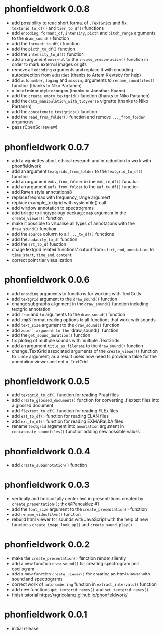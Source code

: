 # phonfieldwork 0.0.8

- add possibility to read short format of `.TextGrid`s and fix `textgrid_to_df()` and `tier_to_df()` functions
- add `encoding`, `formant_df`, `intensity`, `picth` and `pitch_range` arguments to the `draw_sound()` function
- add the `formant_to_df()` function
- add the `picth_to_df()` function
- add the `intensity_to_df()` function
- add an argument `external` to the `create_presentation()` function in order to mark external images or gifs
- remove all `encoding` arguments and replace it with encoding autodetection from `uchardet` (thanks to Artem Klevtsov for help)
- add `autonumber`, `loging` and `missing` arguments to `rename_soundfiles()` function (thanks to Niko Partanen)
- a lot of minor style changes (thanks to Jonathan Keane)
- add the `create_empty_textgrid()` function (thanks to Niko Partanen)
- add the `data_manipulation_with_tidyverse` vignette (thanks to Niko Partanen)
- add the `concatenate_textgrids()` function
- add the `read_from_folder()` function and remove `..._from_folder` arguments
- pass rOpenSci review!

# phonfieldwork 0.0.7

- add a vigniettes about ethical research and introduction to work with phonfieldwork
- add an argument `textgrids_from_folder` to the `textgrid_to_df()` function
- add an argument `exbs_from_folder` to the `exb_to_df()` function
- add an argument `eafs_from_folder` to the `eaf_to_df()` function
- add Raven style annotations8
- replace freqmax with frequency_range argument
- replace example_textgrid with systemfile() call
- add window annotation to spectrograms
- add bridge to lingtypology package: `map` argument in the `create_viewer()` function
- make it possible to visualise all types of annotations with the `draw_sound()` function
- add the `source` column to all `..._to_df()` functions
- add the `audacity_to_df` function
- add the `srt_to_df` function
- chage textgrid related functions' output from `start`, `end`, `annotation` to `time_start`, `time_end`, `content`
- correct point tier visualization

# phonfieldwork 0.0.6

- add `encoding` arguments to functions for working with TextGrids
- add `textgrid` argument to the `draw_sound()` function
- change subgraphs alignment in the `draw_sound()` function including textgrid annotation
- add `from` and `to` arguments to the `draw_sound()` function
- add .mp3 format reading options to all functions that work with sounds
- add `text_size` argument to the `draw_sound()` function
- add `zoom`` argument to the `draw_sound()` function
- add the `get_sound_duration()` function
- fix ploting of multiple sounds with multiple .TextGrids
- add an argument `title_as_filename` to the `draw_sound()` function
- change .TextGrid associated arguments of the `create_viewer()` function to `table` argument; as a result users now need to provide a table for the annotation viewer and not a .TextGrid

# phonfieldwork 0.0.5

- add `textgrid_to_df()` function for reading Praat files
- add `create_glossed_document()` function for converting .flextext files into a glossed document
- add `flextext_to_df()` function for reading FLEx files
- add `eaf_to_df()` function for reading ELAN files
- add `exb_to_df()` function for reading EXMARaLDA files
- rename `textgrid` argument into `annotation` argument in `concatenate_soundfiles()` function adding new possible values

# phonfieldwork 0.0.4

- add `create_subannotation()` function

# phonfieldwork 0.0.3

- vertically and horisontally center text in presentations created by `create_presentation()`; thx @Pandaklez #1
- add the `font_size` argument to the `create_presentation()` function
- add `rename_videofiles()` function
- rebuild html viewer for sounds with JavaScript with the help of new functions `create_image_look_up()` and `create_sound_play()`.

# phonfieldwork 0.0.2

- make the `create_presentation()` function render silently
- add a new function `draw_sound()` for creating spectrogram and oscilogram
- add a new function `create_viewer()` for creating an html viewer with sound and spectrograms
- correct work of `autonumbering` function in `extract_intervals()` function
- add new functions  `get_textgrid_names()` and `set_textgrid_names()`
- finish tutorial <https://agricolamz.github.io/phonfieldwork/>

# phonfieldwork 0.0.1

- initial release

